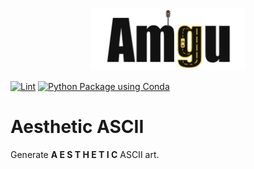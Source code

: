 <p align="center">
  <img src="assets/amgu.png" height="100" />
</p>

[![Lint](https://github.com/dev0Guy/amgu/actions/workflows/black.yml/badge.svg?event=push)](https://github.com/dev0Guy/amgu/actions/workflows/black.yml)
[![Python Package using Conda](https://github.com/dev0Guy/amgu/actions/workflows/python-package-conda.yml/badge.svg)](https://github.com/dev0Guy/amgu/actions/workflows/python-package-conda.yml)

# Aesthetic ASCII

Generate **A E S T H E T I C** ASCII art.
